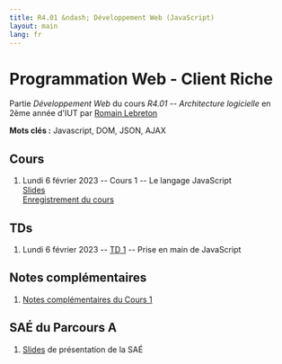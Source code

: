 ```yaml
---
title: R4.01 &ndash; Développement Web (JavaScript)
layout: main
lang: fr
---
```


# Programmation Web - Client Riche

Partie *Développement Web* du cours *R4.01 -- Architecture logicielle* en
2ème année d'IUT par [Romain Lebreton](http://www.lirmm.fr/~lebreton)

**Mots clés :** Javascript, DOM, JSON, AJAX

## Cours

1. Lundi 6 février 2023 -- Cours 1 -- Le langage JavaScript  
   [Slides](classes/cours1.html)  
   [Enregistrement du cours](https://scalelite.umontpellier.fr/playback/presentation/2.3/f3749475eeefcd6e7248f92b167e0730df706e85-1675667135524)

<!-- 1. Lundi 6 février 2023 -- Cours 1 -- Le langage JavaScript  
   [Slides](classes/cours1.html)  
   [Cours en ligne sur Moodle](https://moodle.umontpellier.fr/mod/bigbluebuttonbn/view.php?id=662676)

1. Lundi 6 février 2023 -- Cours 1 -- Le langage JavaScript  
   [Slides](classes/cours1.html)  
   [Cours en ligne sur Moodle](https://moodle.umontpellier.fr/mod/bigbluebuttonbn/view.php?id=662676) -->


## TDs
1. Lundi 6 février 2023 -- [TD 1](https://gitlabinfo.iutmontp.univ-montp2.fr/r4.01-developpementweb/TD1) -- Prise en main de JavaScript

## Notes complémentaires 

1. [Notes complémentaires du Cours 1](assets/class1-complement.html)

## SAÉ du Parcours A

1. [Slides](classes/SAE4A.html) de présentation de la SAÉ 